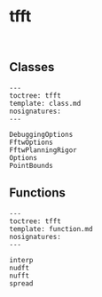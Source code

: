 # tfft

```{automodule} tensorflow_nufft.python.ops.nufft_ops
```

```{currentmodule} tensorflow_nufft
```

## Classes

```{autosummary}
---
toctree: tfft
template: class.md
nosignatures:
---

DebuggingOptions
FftwOptions
FftwPlanningRigor
Options
PointBounds
```

## Functions

```{autosummary}
---
toctree: tfft
template: function.md
nosignatures:
---

interp
nudft
nufft
spread
```
